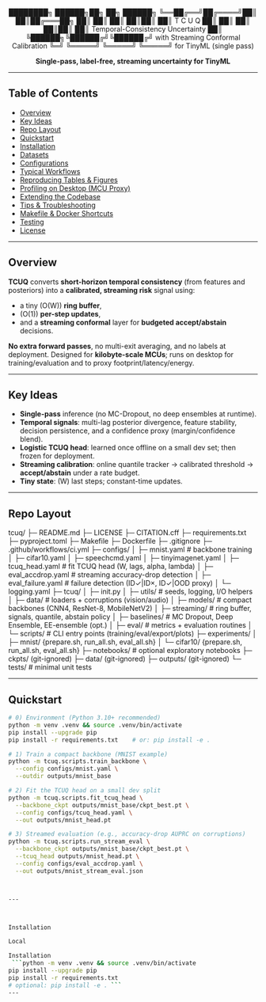 <!-- ====================================================================== -->
<!--                         T C U Q   (TinyML)                              -->
<!-- ====================================================================== -->
<div align="center">

████████╗ ██████╗██╗ ██╗ ██████╗
╚══██╔══╝██╔════╝██║ ██║██╔═══██╗
██║ ██║ ██║ ██║██║ ██║ T C U Q
██║ ██║ ██║ ██║██║ ██║ Temporal-Consistency Uncertainty
██║ ╚██████╗╚██████╔╝╚██████╔╝ with Streaming Conformal Calibration
╚═╝ ╚═════╝ ╚═════╝ ╚═════╝ for TinyML (single pass)


**Single-pass, label-free, streaming uncertainty for TinyML**

</div>

---

## Table of Contents
- [Overview](#overview)
- [Key Ideas](#key-ideas)
- [Repo Layout](#repo-layout)
- [Quickstart](#quickstart)
- [Installation](#installation)
- [Datasets](#datasets)
- [Configurations](#configurations)
- [Typical Workflows](#typical-workflows)
- [Reproducing Tables & Figures](#reproducing-tables--figures)
- [Profiling on Desktop (MCU Proxy)](#profiling-on-desktop-mcu-proxy)
- [Extending the Codebase](#extending-the-codebase)
- [Tips & Troubleshooting](#tips--troubleshooting)
- [Makefile & Docker Shortcuts](#makefile--docker-shortcuts)
- [Testing](#testing)
- [License](#license)

---

## Overview
**TCUQ** converts **short-horizon temporal consistency** (from features and posteriors) into a **calibrated, streaming risk** signal using:
- a tiny \(O(W)\) **ring buffer**,  
- \(O(1)\) **per-step updates**,  
- and a **streaming conformal** layer for **budgeted accept/abstain** decisions.

**No extra forward passes**, no multi-exit averaging, and no labels at deployment. Designed for **kilobyte-scale MCUs**; runs on desktop for training/evaluation and to proxy footprint/latency/energy.

---

## Key Ideas
- **Single-pass** inference (no MC-Dropout, no deep ensembles at runtime).
- **Temporal signals**: multi-lag posterior divergence, feature stability, decision persistence, and a confidence proxy (margin/confidence blend).
- **Logistic TCUQ head**: learned once offline on a small dev set; then frozen for deployment.
- **Streaming calibration**: online quantile tracker -> calibrated threshold -> **accept/abstain** under a rate budget.
- **Tiny state**: \(W\) last steps; constant-time updates.

---

## Repo Layout
tcuq/
├─ README.md
├─ LICENSE
├─ CITATION.cff
├─ requirements.txt
├─ pyproject.toml
├─ Makefile
├─ Dockerfile
├─ .gitignore
├─ .github/workflows/ci.yml
├─ configs/
│ ├─ mnist.yaml # backbone training
│ ├─ cifar10.yaml
│ ├─ speechcmd.yaml
│ ├─ tinyimagenet.yaml
│ ├─ tcuq_head.yaml # fit TCUQ head (W, lags, alpha, lambda)
│ ├─ eval_accdrop.yaml # streaming accuracy-drop detection
│ ├─ eval_failure.yaml # failure detection (ID✓|ID×, ID✓|OOD proxy)
│ └─ logging.yaml
├─ tcuq/
│ ├─ init.py
│ ├─ utils/ # seeds, logging, I/O helpers
│ ├─ data/ # loaders + corruptions (vision/audio)
│ ├─ models/ # compact backbones (CNN4, ResNet-8, MobileNetV2)
│ ├─ streaming/ # ring buffer, signals, quantile, abstain policy
│ ├─ baselines/ # MC Dropout, Deep Ensemble, EE-ensemble (opt.)
│ ├─ eval/ # metrics + evaluation routines
│ └─ scripts/ # CLI entry points (training/eval/export/plots)
├─ experiments/
│ ├─ mnist/ {prepare.sh, run_all.sh, eval_all.sh}
│ └─ cifar10/ {prepare.sh, run_all.sh, eval_all.sh}
├─ notebooks/ # optional exploratory notebooks
├─ ckpts/ (git-ignored)
├─ data/ (git-ignored)
├─ outputs/ (git-ignored)
└─ tests/ # minimal unit tests



---

## Quickstart
```bash
# 0) Environment (Python 3.10+ recommended)
python -m venv .venv && source .venv/bin/activate
pip install --upgrade pip
pip install -r requirements.txt    # or: pip install -e .

# 1) Train a compact backbone (MNIST example)
python -m tcuq.scripts.train_backbone \
  --config configs/mnist.yaml \
  --outdir outputs/mnist_base

# 2) Fit the TCUQ head on a small dev split
python -m tcuq.scripts.fit_tcuq_head \
  --backbone_ckpt outputs/mnist_base/ckpt_best.pt \
  --config configs/tcuq_head.yaml \
  --out outputs/mnist_head.pt

# 3) Streamed evaluation (e.g., accuracy-drop AUPRC on corruptions)
python -m tcuq.scripts.run_stream_eval \
  --backbone_ckpt outputs/mnist_base/ckpt_best.pt \
  --tcuq_head outputs/mnist_head.pt \
  --config configs/eval_accdrop.yaml \
  --out outputs/mnist_stream_eval.json



---



Installation

Local

Installation
 ```python -m venv .venv && source .venv/bin/activate
pip install --upgrade pip
pip install -r requirements.txt
# optional: pip install -e . ```
---
